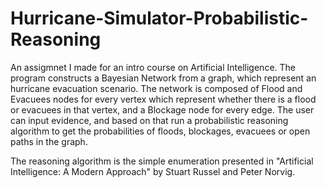 # Hurricane-Simulator-Probabilistic-Reasoning
An assigmnet I made for an intro course on Artificial Intelligence.
The program constructs a Bayesian Network from a graph, which represent an hurricane evacuation scenario.
The network is composed of Flood and Evacuees nodes for every vertex which represent whether there is a flood or evacuees in that vertex,
and a Blockage node for every edge. The user can input evidence,
and based on that run a probabilistic reasoning algorithm to get the probabilities of floods, blockages, evacuees or open paths in the graph.

The reasoning algorithm is the simple enumeration presented in "Artificial Intelligence: A Modern Approach" by Stuart Russel and Peter Norvig.
